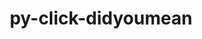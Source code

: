 ---
title: "py-click-didyoumean"
layout: cache
categories: [package, develop]
meta: {"versions": ["0.0.3"], "compilers": ["gcc@=7.5.0"], "oss": ["ubuntu18.04"], "platforms": ["linux"], "targets": ["x86_64", "x86_64_v3"], "stacks": ["radiuss", "root"], "num_specs": 44, "num_specs_by_stack": {"root": 44, "radiuss": 2}}
spec_details: [{"hash": "fl6sabxjvzbraj7ty5dbifjbib63wibk", "compiler": "gcc@=7.5.0", "versions": ["0.0.3"], "os": "ubuntu18.04", "platform": "linux", "target": "x86_64", "variants": [], "stacks": ["root"], "size": "-", "tarball": "https://binaries.spack.io/develop/build_cache/linux-ubuntu18.04-x86_64/gcc-7.5.0/py-click-didyoumean-0.0.3/linux-ubuntu18.04-x86_64-gcc-7.5.0-py-click-didyoumean-0.0.3-fl6sabxjvzbraj7ty5dbifjbib63wibk.spack"}, {"hash": "tuwkr2ceght2osawbqkglex34sgl2rjc", "compiler": "gcc@=7.5.0", "versions": ["0.0.3"], "os": "ubuntu18.04", "platform": "linux", "target": "x86_64", "variants": [], "stacks": ["root"], "size": "-", "tarball": "https://binaries.spack.io/develop/build_cache/linux-ubuntu18.04-x86_64/gcc-7.5.0/py-click-didyoumean-0.0.3/linux-ubuntu18.04-x86_64-gcc-7.5.0-py-click-didyoumean-0.0.3-tuwkr2ceght2osawbqkglex34sgl2rjc.spack"}, {"hash": "bqy7zn72gtdntwnqrbpwdu23hiyuimdo", "compiler": "gcc@=7.5.0", "versions": ["0.0.3"], "os": "ubuntu18.04", "platform": "linux", "target": "x86_64", "variants": [], "stacks": ["root"], "size": "-", "tarball": "https://binaries.spack.io/develop/build_cache/linux-ubuntu18.04-x86_64/gcc-7.5.0/py-click-didyoumean-0.0.3/linux-ubuntu18.04-x86_64-gcc-7.5.0-py-click-didyoumean-0.0.3-bqy7zn72gtdntwnqrbpwdu23hiyuimdo.spack"}, {"hash": "sn4scihtgysrem5xu2smln53t72a3who", "compiler": "gcc@=7.5.0", "versions": ["0.0.3"], "os": "ubuntu18.04", "platform": "linux", "target": "x86_64", "variants": [], "stacks": ["root"], "size": "-", "tarball": "https://binaries.spack.io/develop/build_cache/linux-ubuntu18.04-x86_64/gcc-7.5.0/py-click-didyoumean-0.0.3/linux-ubuntu18.04-x86_64-gcc-7.5.0-py-click-didyoumean-0.0.3-sn4scihtgysrem5xu2smln53t72a3who.spack"}, {"hash": "ydccq46y55turoo4wcexxm4zuxg7cisu", "compiler": "gcc@=7.5.0", "versions": ["0.0.3"], "os": "ubuntu18.04", "platform": "linux", "target": "x86_64", "variants": [], "stacks": ["root"], "size": "-", "tarball": "https://binaries.spack.io/develop/build_cache/linux-ubuntu18.04-x86_64/gcc-7.5.0/py-click-didyoumean-0.0.3/linux-ubuntu18.04-x86_64-gcc-7.5.0-py-click-didyoumean-0.0.3-ydccq46y55turoo4wcexxm4zuxg7cisu.spack"}, {"hash": "y3i773ay7kttr6xunbrhmb4ssvya4ovb", "compiler": "gcc@=7.5.0", "versions": ["0.0.3"], "os": "ubuntu18.04", "platform": "linux", "target": "x86_64", "variants": [], "stacks": ["root"], "size": "-", "tarball": "https://binaries.spack.io/develop/build_cache/linux-ubuntu18.04-x86_64/gcc-7.5.0/py-click-didyoumean-0.0.3/linux-ubuntu18.04-x86_64-gcc-7.5.0-py-click-didyoumean-0.0.3-y3i773ay7kttr6xunbrhmb4ssvya4ovb.spack"}, {"hash": "2qdk4p266q64ygmbo5y47x3o6dwzfqkm", "compiler": "gcc@=7.5.0", "versions": ["0.0.3"], "os": "ubuntu18.04", "platform": "linux", "target": "x86_64", "variants": [], "stacks": ["root"], "size": "-", "tarball": "https://binaries.spack.io/develop/build_cache/linux-ubuntu18.04-x86_64/gcc-7.5.0/py-click-didyoumean-0.0.3/linux-ubuntu18.04-x86_64-gcc-7.5.0-py-click-didyoumean-0.0.3-2qdk4p266q64ygmbo5y47x3o6dwzfqkm.spack"}, {"hash": "64ghw54op6sivkrkjq3i6zae7w5rcahj", "compiler": "gcc@=7.5.0", "versions": ["0.0.3"], "os": "ubuntu18.04", "platform": "linux", "target": "x86_64", "variants": [], "stacks": ["root"], "size": "-", "tarball": "https://binaries.spack.io/develop/build_cache/linux-ubuntu18.04-x86_64/gcc-7.5.0/py-click-didyoumean-0.0.3/linux-ubuntu18.04-x86_64-gcc-7.5.0-py-click-didyoumean-0.0.3-64ghw54op6sivkrkjq3i6zae7w5rcahj.spack"}, {"hash": "ln4vcfhzic4aeq3vdhvzd3q22qhfkbt6", "compiler": "gcc@=7.5.0", "versions": ["0.0.3"], "os": "ubuntu18.04", "platform": "linux", "target": "x86_64", "variants": [], "stacks": ["root"], "size": "-", "tarball": "https://binaries.spack.io/develop/build_cache/linux-ubuntu18.04-x86_64/gcc-7.5.0/py-click-didyoumean-0.0.3/linux-ubuntu18.04-x86_64-gcc-7.5.0-py-click-didyoumean-0.0.3-ln4vcfhzic4aeq3vdhvzd3q22qhfkbt6.spack"}, {"hash": "5ok5o64cctysdfyv7yubfjznde6potyz", "compiler": "gcc@=7.5.0", "versions": ["0.0.3"], "os": "ubuntu18.04", "platform": "linux", "target": "x86_64", "variants": [], "stacks": ["root"], "size": "-", "tarball": "https://binaries.spack.io/develop/build_cache/linux-ubuntu18.04-x86_64/gcc-7.5.0/py-click-didyoumean-0.0.3/linux-ubuntu18.04-x86_64-gcc-7.5.0-py-click-didyoumean-0.0.3-5ok5o64cctysdfyv7yubfjznde6potyz.spack"}, {"hash": "7e24fenwh4ji64hkj4xkqr2dzulfpe5d", "compiler": "gcc@=7.5.0", "versions": ["0.0.3"], "os": "ubuntu18.04", "platform": "linux", "target": "x86_64", "variants": [], "stacks": ["root"], "size": "-", "tarball": "https://binaries.spack.io/develop/build_cache/linux-ubuntu18.04-x86_64/gcc-7.5.0/py-click-didyoumean-0.0.3/linux-ubuntu18.04-x86_64-gcc-7.5.0-py-click-didyoumean-0.0.3-7e24fenwh4ji64hkj4xkqr2dzulfpe5d.spack"}, {"hash": "bf3k3nkyfh34nrs2ciw6mrvydxhjkmyv", "compiler": "gcc@=7.5.0", "versions": ["0.0.3"], "os": "ubuntu18.04", "platform": "linux", "target": "x86_64", "variants": [], "stacks": ["root"], "size": "-", "tarball": "https://binaries.spack.io/develop/build_cache/linux-ubuntu18.04-x86_64/gcc-7.5.0/py-click-didyoumean-0.0.3/linux-ubuntu18.04-x86_64-gcc-7.5.0-py-click-didyoumean-0.0.3-bf3k3nkyfh34nrs2ciw6mrvydxhjkmyv.spack"}, {"hash": "7z2ymxzqh52kwgp7ayzspuizy7gnqfre", "compiler": "gcc@=7.5.0", "versions": ["0.0.3"], "os": "ubuntu18.04", "platform": "linux", "target": "x86_64", "variants": [], "stacks": ["root"], "size": "-", "tarball": "https://binaries.spack.io/develop/build_cache/linux-ubuntu18.04-x86_64/gcc-7.5.0/py-click-didyoumean-0.0.3/linux-ubuntu18.04-x86_64-gcc-7.5.0-py-click-didyoumean-0.0.3-7z2ymxzqh52kwgp7ayzspuizy7gnqfre.spack"}, {"hash": "ggxujwjuahtczmfvpmv6m6c6kmimwnj7", "compiler": "gcc@=7.5.0", "versions": ["0.0.3"], "os": "ubuntu18.04", "platform": "linux", "target": "x86_64", "variants": [], "stacks": ["root"], "size": "-", "tarball": "https://binaries.spack.io/develop/build_cache/linux-ubuntu18.04-x86_64/gcc-7.5.0/py-click-didyoumean-0.0.3/linux-ubuntu18.04-x86_64-gcc-7.5.0-py-click-didyoumean-0.0.3-ggxujwjuahtczmfvpmv6m6c6kmimwnj7.spack"}, {"hash": "tyahsyxifnltkc46dnx5gvmvxytf5eu3", "compiler": "gcc@=7.5.0", "versions": ["0.0.3"], "os": "ubuntu18.04", "platform": "linux", "target": "x86_64", "variants": [], "stacks": ["root"], "size": "-", "tarball": "https://binaries.spack.io/develop/build_cache/linux-ubuntu18.04-x86_64/gcc-7.5.0/py-click-didyoumean-0.0.3/linux-ubuntu18.04-x86_64-gcc-7.5.0-py-click-didyoumean-0.0.3-tyahsyxifnltkc46dnx5gvmvxytf5eu3.spack"}, {"hash": "kqkk2fl6fkyhwibjush6uqp2pvggcvc7", "compiler": "gcc@=7.5.0", "versions": ["0.0.3"], "os": "ubuntu18.04", "platform": "linux", "target": "x86_64", "variants": ["build_system=python_pip"], "stacks": ["root"], "size": "-", "tarball": "https://binaries.spack.io/develop/build_cache/linux-ubuntu18.04-x86_64/gcc-7.5.0/py-click-didyoumean-0.0.3/linux-ubuntu18.04-x86_64-gcc-7.5.0-py-click-didyoumean-0.0.3-kqkk2fl6fkyhwibjush6uqp2pvggcvc7.spack"}, {"hash": "2kfxgizhxhghhssmb6k7mpmx44oqt2v5", "compiler": "gcc@=7.5.0", "versions": ["0.0.3"], "os": "ubuntu18.04", "platform": "linux", "target": "x86_64", "variants": [], "stacks": ["root"], "size": "-", "tarball": "https://binaries.spack.io/develop/build_cache/linux-ubuntu18.04-x86_64/gcc-7.5.0/py-click-didyoumean-0.0.3/linux-ubuntu18.04-x86_64-gcc-7.5.0-py-click-didyoumean-0.0.3-2kfxgizhxhghhssmb6k7mpmx44oqt2v5.spack"}, {"hash": "z2ab4imopifhqiupjsfj3y6zen5s5utr", "compiler": "gcc@=7.5.0", "versions": ["0.0.3"], "os": "ubuntu18.04", "platform": "linux", "target": "x86_64", "variants": [], "stacks": ["root"], "size": "-", "tarball": "https://binaries.spack.io/develop/build_cache/linux-ubuntu18.04-x86_64/gcc-7.5.0/py-click-didyoumean-0.0.3/linux-ubuntu18.04-x86_64-gcc-7.5.0-py-click-didyoumean-0.0.3-z2ab4imopifhqiupjsfj3y6zen5s5utr.spack"}, {"hash": "t6gkjhwytmw2xv4ed3fe4tsik6yzlgd2", "compiler": "gcc@=7.5.0", "versions": ["0.0.3"], "os": "ubuntu18.04", "platform": "linux", "target": "x86_64", "variants": [], "stacks": ["root"], "size": "-", "tarball": "https://binaries.spack.io/develop/build_cache/linux-ubuntu18.04-x86_64/gcc-7.5.0/py-click-didyoumean-0.0.3/linux-ubuntu18.04-x86_64-gcc-7.5.0-py-click-didyoumean-0.0.3-t6gkjhwytmw2xv4ed3fe4tsik6yzlgd2.spack"}, {"hash": "nxckxk3jqx4ny55uykjpw7uxvfgt5qqa", "compiler": "gcc@=7.5.0", "versions": ["0.0.3"], "os": "ubuntu18.04", "platform": "linux", "target": "x86_64", "variants": ["build_system=python_pip"], "stacks": ["root"], "size": "-", "tarball": "https://binaries.spack.io/develop/build_cache/linux-ubuntu18.04-x86_64/gcc-7.5.0/py-click-didyoumean-0.0.3/linux-ubuntu18.04-x86_64-gcc-7.5.0-py-click-didyoumean-0.0.3-nxckxk3jqx4ny55uykjpw7uxvfgt5qqa.spack"}, {"hash": "t2ssndicm5bjiokbgk2g53ynyupmdifo", "compiler": "gcc@=7.5.0", "versions": ["0.0.3"], "os": "ubuntu18.04", "platform": "linux", "target": "x86_64", "variants": [], "stacks": ["root"], "size": "-", "tarball": "https://binaries.spack.io/develop/build_cache/linux-ubuntu18.04-x86_64/gcc-7.5.0/py-click-didyoumean-0.0.3/linux-ubuntu18.04-x86_64-gcc-7.5.0-py-click-didyoumean-0.0.3-t2ssndicm5bjiokbgk2g53ynyupmdifo.spack"}, {"hash": "7ag3i2m2desvwonbala7ktp4nnxf2uwg", "compiler": "gcc@=7.5.0", "versions": ["0.0.3"], "os": "ubuntu18.04", "platform": "linux", "target": "x86_64", "variants": ["build_system=python_pip"], "stacks": ["root"], "size": "-", "tarball": "https://binaries.spack.io/develop/build_cache/linux-ubuntu18.04-x86_64/gcc-7.5.0/py-click-didyoumean-0.0.3/linux-ubuntu18.04-x86_64-gcc-7.5.0-py-click-didyoumean-0.0.3-7ag3i2m2desvwonbala7ktp4nnxf2uwg.spack"}, {"hash": "km4bpxo4pz7fjg7tihkvnlwkypxcltvq", "compiler": "gcc@=7.5.0", "versions": ["0.0.3"], "os": "ubuntu18.04", "platform": "linux", "target": "x86_64", "variants": [], "stacks": ["root"], "size": "-", "tarball": "https://binaries.spack.io/develop/build_cache/linux-ubuntu18.04-x86_64/gcc-7.5.0/py-click-didyoumean-0.0.3/linux-ubuntu18.04-x86_64-gcc-7.5.0-py-click-didyoumean-0.0.3-km4bpxo4pz7fjg7tihkvnlwkypxcltvq.spack"}, {"hash": "7h5w6akfhkoxcoorxf32iqalq56qdnd2", "compiler": "gcc@=7.5.0", "versions": ["0.0.3"], "os": "ubuntu18.04", "platform": "linux", "target": "x86_64", "variants": [], "stacks": ["root"], "size": "-", "tarball": "https://binaries.spack.io/develop/build_cache/linux-ubuntu18.04-x86_64/gcc-7.5.0/py-click-didyoumean-0.0.3/linux-ubuntu18.04-x86_64-gcc-7.5.0-py-click-didyoumean-0.0.3-7h5w6akfhkoxcoorxf32iqalq56qdnd2.spack"}, {"hash": "62fg5o5p4jsicvdohxqyjbfbrtxmiabr", "compiler": "gcc@=7.5.0", "versions": ["0.0.3"], "os": "ubuntu18.04", "platform": "linux", "target": "x86_64", "variants": [], "stacks": ["root"], "size": "-", "tarball": "https://binaries.spack.io/develop/build_cache/linux-ubuntu18.04-x86_64/gcc-7.5.0/py-click-didyoumean-0.0.3/linux-ubuntu18.04-x86_64-gcc-7.5.0-py-click-didyoumean-0.0.3-62fg5o5p4jsicvdohxqyjbfbrtxmiabr.spack"}, {"hash": "654my27xqbk5nng3dr7bbhygxyn4nvqc", "compiler": "gcc@=7.5.0", "versions": ["0.0.3"], "os": "ubuntu18.04", "platform": "linux", "target": "x86_64", "variants": [], "stacks": ["root"], "size": "-", "tarball": "https://binaries.spack.io/develop/build_cache/linux-ubuntu18.04-x86_64/gcc-7.5.0/py-click-didyoumean-0.0.3/linux-ubuntu18.04-x86_64-gcc-7.5.0-py-click-didyoumean-0.0.3-654my27xqbk5nng3dr7bbhygxyn4nvqc.spack"}, {"hash": "slbisxfqngre3qbo3mpil7otzd3ydgwn", "compiler": "gcc@=7.5.0", "versions": ["0.0.3"], "os": "ubuntu18.04", "platform": "linux", "target": "x86_64", "variants": [], "stacks": ["root"], "size": "-", "tarball": "https://binaries.spack.io/develop/build_cache/linux-ubuntu18.04-x86_64/gcc-7.5.0/py-click-didyoumean-0.0.3/linux-ubuntu18.04-x86_64-gcc-7.5.0-py-click-didyoumean-0.0.3-slbisxfqngre3qbo3mpil7otzd3ydgwn.spack"}, {"hash": "f3fwensorwzmebwnlemppfbbioy7wsv7", "compiler": "gcc@=7.5.0", "versions": ["0.0.3"], "os": "ubuntu18.04", "platform": "linux", "target": "x86_64", "variants": ["build_system=python_pip"], "stacks": ["root"], "size": "-", "tarball": "https://binaries.spack.io/develop/build_cache/linux-ubuntu18.04-x86_64/gcc-7.5.0/py-click-didyoumean-0.0.3/linux-ubuntu18.04-x86_64-gcc-7.5.0-py-click-didyoumean-0.0.3-f3fwensorwzmebwnlemppfbbioy7wsv7.spack"}, {"hash": "jold2mof7ojjfckfmjfqfa4yhszizufb", "compiler": "gcc@=7.5.0", "versions": ["0.0.3"], "os": "ubuntu18.04", "platform": "linux", "target": "x86_64", "variants": [], "stacks": ["root"], "size": "-", "tarball": "https://binaries.spack.io/develop/build_cache/linux-ubuntu18.04-x86_64/gcc-7.5.0/py-click-didyoumean-0.0.3/linux-ubuntu18.04-x86_64-gcc-7.5.0-py-click-didyoumean-0.0.3-jold2mof7ojjfckfmjfqfa4yhszizufb.spack"}, {"hash": "mwfkl3kwzkpz4bxwjb2zrqjr5qjx756l", "compiler": "gcc@=7.5.0", "versions": ["0.0.3"], "os": "ubuntu18.04", "platform": "linux", "target": "x86_64", "variants": [], "stacks": ["root"], "size": "-", "tarball": "https://binaries.spack.io/develop/build_cache/linux-ubuntu18.04-x86_64/gcc-7.5.0/py-click-didyoumean-0.0.3/linux-ubuntu18.04-x86_64-gcc-7.5.0-py-click-didyoumean-0.0.3-mwfkl3kwzkpz4bxwjb2zrqjr5qjx756l.spack"}, {"hash": "7lk7ao25xnbvmyeufhguu667x6jwwkyu", "compiler": "gcc@=7.5.0", "versions": ["0.0.3"], "os": "ubuntu18.04", "platform": "linux", "target": "x86_64", "variants": [], "stacks": ["root"], "size": "-", "tarball": "https://binaries.spack.io/develop/build_cache/linux-ubuntu18.04-x86_64/gcc-7.5.0/py-click-didyoumean-0.0.3/linux-ubuntu18.04-x86_64-gcc-7.5.0-py-click-didyoumean-0.0.3-7lk7ao25xnbvmyeufhguu667x6jwwkyu.spack"}, {"hash": "uldztwuyh6z2bj6imc5wi7dwklp3fwtf", "compiler": "gcc@=7.5.0", "versions": ["0.0.3"], "os": "ubuntu18.04", "platform": "linux", "target": "x86_64", "variants": [], "stacks": ["root"], "size": "-", "tarball": "https://binaries.spack.io/develop/build_cache/linux-ubuntu18.04-x86_64/gcc-7.5.0/py-click-didyoumean-0.0.3/linux-ubuntu18.04-x86_64-gcc-7.5.0-py-click-didyoumean-0.0.3-uldztwuyh6z2bj6imc5wi7dwklp3fwtf.spack"}, {"hash": "m3evxnon5k7wtqffjigktytsbhqrvdn5", "compiler": "gcc@=7.5.0", "versions": ["0.0.3"], "os": "ubuntu18.04", "platform": "linux", "target": "x86_64", "variants": [], "stacks": ["root"], "size": "-", "tarball": "https://binaries.spack.io/develop/build_cache/linux-ubuntu18.04-x86_64/gcc-7.5.0/py-click-didyoumean-0.0.3/linux-ubuntu18.04-x86_64-gcc-7.5.0-py-click-didyoumean-0.0.3-m3evxnon5k7wtqffjigktytsbhqrvdn5.spack"}, {"hash": "6i4ij25xygydn3jfjkny4ohtx34n3kh3", "compiler": "gcc@=7.5.0", "versions": ["0.0.3"], "os": "ubuntu18.04", "platform": "linux", "target": "x86_64", "variants": [], "stacks": ["root"], "size": "-", "tarball": "https://binaries.spack.io/develop/build_cache/linux-ubuntu18.04-x86_64/gcc-7.5.0/py-click-didyoumean-0.0.3/linux-ubuntu18.04-x86_64-gcc-7.5.0-py-click-didyoumean-0.0.3-6i4ij25xygydn3jfjkny4ohtx34n3kh3.spack"}, {"hash": "uunypczyvwpecnxrd7en3hhdxou74cwh", "compiler": "gcc@=7.5.0", "versions": ["0.0.3"], "os": "ubuntu18.04", "platform": "linux", "target": "x86_64_v3", "variants": ["build_system=python_pip"], "stacks": ["root"], "size": "-", "tarball": "https://binaries.spack.io/develop/build_cache/linux-ubuntu18.04-x86_64_v3/gcc-7.5.0/py-click-didyoumean-0.0.3/linux-ubuntu18.04-x86_64_v3-gcc-7.5.0-py-click-didyoumean-0.0.3-uunypczyvwpecnxrd7en3hhdxou74cwh.spack"}, {"hash": "jy6j3m3xojvnx3spceejjtjzmmyyvzvc", "compiler": "gcc@=7.5.0", "versions": ["0.0.3"], "os": "ubuntu18.04", "platform": "linux", "target": "x86_64_v3", "variants": ["build_system=python_pip"], "stacks": ["root"], "size": "-", "tarball": "https://binaries.spack.io/develop/build_cache/linux-ubuntu18.04-x86_64_v3/gcc-7.5.0/py-click-didyoumean-0.0.3/linux-ubuntu18.04-x86_64_v3-gcc-7.5.0-py-click-didyoumean-0.0.3-jy6j3m3xojvnx3spceejjtjzmmyyvzvc.spack"}, {"hash": "y5m7aunmhp7gaimmxbm5bqpuot3gqiic", "compiler": "gcc@=7.5.0", "versions": ["0.0.3"], "os": "ubuntu18.04", "platform": "linux", "target": "x86_64_v3", "variants": ["build_system=python_pip"], "stacks": ["root"], "size": "-", "tarball": "https://binaries.spack.io/develop/build_cache/linux-ubuntu18.04-x86_64_v3/gcc-7.5.0/py-click-didyoumean-0.0.3/linux-ubuntu18.04-x86_64_v3-gcc-7.5.0-py-click-didyoumean-0.0.3-y5m7aunmhp7gaimmxbm5bqpuot3gqiic.spack"}, {"hash": "x4ygzx2uhynsuxl3dwlnb2jq3njuftbd", "compiler": "gcc@=7.5.0", "versions": ["0.0.3"], "os": "ubuntu18.04", "platform": "linux", "target": "x86_64_v3", "variants": ["build_system=python_pip"], "stacks": ["root", "radiuss"], "size": "-", "tarball": "https://binaries.spack.io/develop/build_cache/linux-ubuntu18.04-x86_64_v3/gcc-7.5.0/py-click-didyoumean-0.0.3/linux-ubuntu18.04-x86_64_v3-gcc-7.5.0-py-click-didyoumean-0.0.3-x4ygzx2uhynsuxl3dwlnb2jq3njuftbd.spack"}, {"hash": "4luux4f66wwkzgrkxgak2mth7cpybbds", "compiler": "gcc@=7.5.0", "versions": ["0.0.3"], "os": "ubuntu18.04", "platform": "linux", "target": "x86_64_v3", "variants": ["build_system=python_pip"], "stacks": ["root", "radiuss"], "size": "-", "tarball": "https://binaries.spack.io/develop/build_cache/linux-ubuntu18.04-x86_64_v3/gcc-7.5.0/py-click-didyoumean-0.0.3/linux-ubuntu18.04-x86_64_v3-gcc-7.5.0-py-click-didyoumean-0.0.3-4luux4f66wwkzgrkxgak2mth7cpybbds.spack"}, {"hash": "r4gn4fbuyvshxg3txdm6lx77d2zmzgnd", "compiler": "gcc@=7.5.0", "versions": ["0.0.3"], "os": "ubuntu18.04", "platform": "linux", "target": "x86_64_v3", "variants": ["build_system=python_pip"], "stacks": ["root"], "size": "-", "tarball": "https://binaries.spack.io/develop/build_cache/linux-ubuntu18.04-x86_64_v3/gcc-7.5.0/py-click-didyoumean-0.0.3/linux-ubuntu18.04-x86_64_v3-gcc-7.5.0-py-click-didyoumean-0.0.3-r4gn4fbuyvshxg3txdm6lx77d2zmzgnd.spack"}, {"hash": "hxoeyh453i56upridbxfc5777mz33eda", "compiler": "gcc@=7.5.0", "versions": ["0.0.3"], "os": "ubuntu18.04", "platform": "linux", "target": "x86_64_v3", "variants": ["build_system=python_pip"], "stacks": ["root"], "size": "-", "tarball": "https://binaries.spack.io/develop/build_cache/linux-ubuntu18.04-x86_64_v3/gcc-7.5.0/py-click-didyoumean-0.0.3/linux-ubuntu18.04-x86_64_v3-gcc-7.5.0-py-click-didyoumean-0.0.3-hxoeyh453i56upridbxfc5777mz33eda.spack"}, {"hash": "3tia527ukevd447ckqq7237dj6b2sdoc", "compiler": "gcc@=7.5.0", "versions": ["0.0.3"], "os": "ubuntu18.04", "platform": "linux", "target": "x86_64_v3", "variants": ["build_system=python_pip"], "stacks": ["root"], "size": "-", "tarball": "https://binaries.spack.io/develop/build_cache/linux-ubuntu18.04-x86_64_v3/gcc-7.5.0/py-click-didyoumean-0.0.3/linux-ubuntu18.04-x86_64_v3-gcc-7.5.0-py-click-didyoumean-0.0.3-3tia527ukevd447ckqq7237dj6b2sdoc.spack"}, {"hash": "hy7tak2u4wz7qqshurribols4l5hjqcm", "compiler": "gcc@=7.5.0", "versions": ["0.0.3"], "os": "ubuntu18.04", "platform": "linux", "target": "x86_64_v3", "variants": ["build_system=python_pip"], "stacks": ["root"], "size": "-", "tarball": "https://binaries.spack.io/develop/build_cache/linux-ubuntu18.04-x86_64_v3/gcc-7.5.0/py-click-didyoumean-0.0.3/linux-ubuntu18.04-x86_64_v3-gcc-7.5.0-py-click-didyoumean-0.0.3-hy7tak2u4wz7qqshurribols4l5hjqcm.spack"}, {"hash": "meu25cbg4azfebjpc46d6qkh3bvppgog", "compiler": "gcc@=7.5.0", "versions": ["0.0.3"], "os": "ubuntu18.04", "platform": "linux", "target": "x86_64_v3", "variants": ["build_system=python_pip"], "stacks": ["root"], "size": "-", "tarball": "https://binaries.spack.io/develop/build_cache/linux-ubuntu18.04-x86_64_v3/gcc-7.5.0/py-click-didyoumean-0.0.3/linux-ubuntu18.04-x86_64_v3-gcc-7.5.0-py-click-didyoumean-0.0.3-meu25cbg4azfebjpc46d6qkh3bvppgog.spack"}]
---
